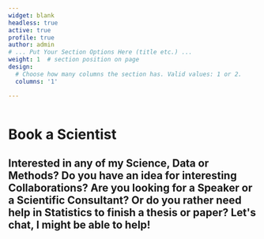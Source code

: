```yaml
---
widget: blank
headless: true
active: true
profile: true 
author: admin
# ... Put Your Section Options Here (title etc.) ...
weight: 1  # section position on page
design:
  # Choose how many columns the section has. Valid values: 1 or 2.
  columns: '1'

---
```


<div class="article-header"><img src="/media/teaching.png" class="article-banner" alt=""></div>

# Book a Scientist

## Interested in any of my Science, Data or Methods? Do you have an idea for interesting Collaborations? Are you looking for a Speaker or a Scientific Consultant? Or do you rather need help in Statistics to finish a thesis or paper? Let's chat, I might be able to help!

